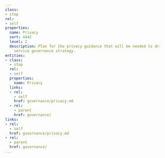 ```yaml
---
class:
- stop
rel:
- self
properties:
  name: Privacy
  sort: 4442
  level: 2
  description: Plan for the privacy guidance that will be needed to drive a wider
    service governance strategy.
entities:
- class:
  - stop
  rel:
  - self
  properties:
    name: Privacy
  links:
  - rel:
    - self
    href: governance/privacy.md
  - rel:
    - parent
    href: governance/
links:
- rel:
  - self
  href: governance/privacy.md
- rel:
  - parent
  href: governance/
...
```

